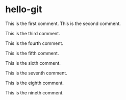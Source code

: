 # hello-git
This is the first comment.
This is the second comment.

This is the third comment.

This is the fourth comment.

This is the fifth comment.

This is the sixth comment.

This is the seventh comment.

This is the eighth comment. 

This is the nineth comment.
